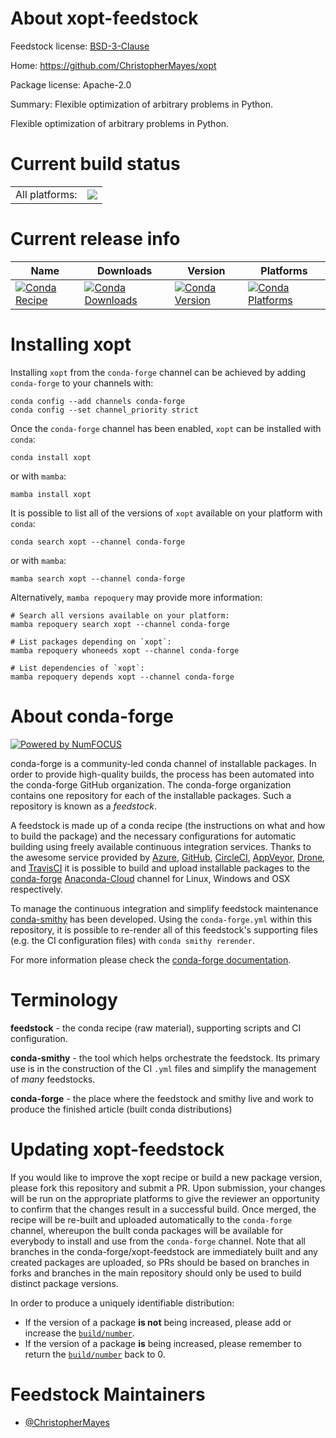 About xopt-feedstock
====================

Feedstock license: [BSD-3-Clause](https://github.com/conda-forge/xopt-feedstock/blob/main/LICENSE.txt)

Home: https://github.com/ChristopherMayes/xopt

Package license: Apache-2.0

Summary: Flexible optimization of arbitrary problems in Python.

Flexible optimization of arbitrary problems in Python.


Current build status
====================


<table><tr><td>All platforms:</td>
    <td>
      <a href="https://dev.azure.com/conda-forge/feedstock-builds/_build/latest?definitionId=8822&branchName=main">
        <img src="https://dev.azure.com/conda-forge/feedstock-builds/_apis/build/status/xopt-feedstock?branchName=main">
      </a>
    </td>
  </tr>
</table>

Current release info
====================

| Name | Downloads | Version | Platforms |
| --- | --- | --- | --- |
| [![Conda Recipe](https://img.shields.io/badge/recipe-xopt-green.svg)](https://anaconda.org/conda-forge/xopt) | [![Conda Downloads](https://img.shields.io/conda/dn/conda-forge/xopt.svg)](https://anaconda.org/conda-forge/xopt) | [![Conda Version](https://img.shields.io/conda/vn/conda-forge/xopt.svg)](https://anaconda.org/conda-forge/xopt) | [![Conda Platforms](https://img.shields.io/conda/pn/conda-forge/xopt.svg)](https://anaconda.org/conda-forge/xopt) |

Installing xopt
===============

Installing `xopt` from the `conda-forge` channel can be achieved by adding `conda-forge` to your channels with:

```
conda config --add channels conda-forge
conda config --set channel_priority strict
```

Once the `conda-forge` channel has been enabled, `xopt` can be installed with `conda`:

```
conda install xopt
```

or with `mamba`:

```
mamba install xopt
```

It is possible to list all of the versions of `xopt` available on your platform with `conda`:

```
conda search xopt --channel conda-forge
```

or with `mamba`:

```
mamba search xopt --channel conda-forge
```

Alternatively, `mamba repoquery` may provide more information:

```
# Search all versions available on your platform:
mamba repoquery search xopt --channel conda-forge

# List packages depending on `xopt`:
mamba repoquery whoneeds xopt --channel conda-forge

# List dependencies of `xopt`:
mamba repoquery depends xopt --channel conda-forge
```


About conda-forge
=================

[![Powered by
NumFOCUS](https://img.shields.io/badge/powered%20by-NumFOCUS-orange.svg?style=flat&colorA=E1523D&colorB=007D8A)](https://numfocus.org)

conda-forge is a community-led conda channel of installable packages.
In order to provide high-quality builds, the process has been automated into the
conda-forge GitHub organization. The conda-forge organization contains one repository
for each of the installable packages. Such a repository is known as a *feedstock*.

A feedstock is made up of a conda recipe (the instructions on what and how to build
the package) and the necessary configurations for automatic building using freely
available continuous integration services. Thanks to the awesome service provided by
[Azure](https://azure.microsoft.com/en-us/services/devops/), [GitHub](https://github.com/),
[CircleCI](https://circleci.com/), [AppVeyor](https://www.appveyor.com/),
[Drone](https://cloud.drone.io/welcome), and [TravisCI](https://travis-ci.com/)
it is possible to build and upload installable packages to the
[conda-forge](https://anaconda.org/conda-forge) [Anaconda-Cloud](https://anaconda.org/)
channel for Linux, Windows and OSX respectively.

To manage the continuous integration and simplify feedstock maintenance
[conda-smithy](https://github.com/conda-forge/conda-smithy) has been developed.
Using the ``conda-forge.yml`` within this repository, it is possible to re-render all of
this feedstock's supporting files (e.g. the CI configuration files) with ``conda smithy rerender``.

For more information please check the [conda-forge documentation](https://conda-forge.org/docs/).

Terminology
===========

**feedstock** - the conda recipe (raw material), supporting scripts and CI configuration.

**conda-smithy** - the tool which helps orchestrate the feedstock.
                   Its primary use is in the construction of the CI ``.yml`` files
                   and simplify the management of *many* feedstocks.

**conda-forge** - the place where the feedstock and smithy live and work to
                  produce the finished article (built conda distributions)


Updating xopt-feedstock
=======================

If you would like to improve the xopt recipe or build a new
package version, please fork this repository and submit a PR. Upon submission,
your changes will be run on the appropriate platforms to give the reviewer an
opportunity to confirm that the changes result in a successful build. Once
merged, the recipe will be re-built and uploaded automatically to the
`conda-forge` channel, whereupon the built conda packages will be available for
everybody to install and use from the `conda-forge` channel.
Note that all branches in the conda-forge/xopt-feedstock are
immediately built and any created packages are uploaded, so PRs should be based
on branches in forks and branches in the main repository should only be used to
build distinct package versions.

In order to produce a uniquely identifiable distribution:
 * If the version of a package **is not** being increased, please add or increase
   the [``build/number``](https://docs.conda.io/projects/conda-build/en/latest/resources/define-metadata.html#build-number-and-string).
 * If the version of a package **is** being increased, please remember to return
   the [``build/number``](https://docs.conda.io/projects/conda-build/en/latest/resources/define-metadata.html#build-number-and-string)
   back to 0.

Feedstock Maintainers
=====================

* [@ChristopherMayes](https://github.com/ChristopherMayes/)

